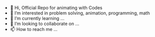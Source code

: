 - 👋 Hi, Official Repo for animating with Codes
- 👀 I’m interested in problem solving, animation, programming, math
- 🌱 I’m currently learning ...
- 💞️ I’m looking to collaborate on ...
- 📫 How to reach me ...

<!---
animatewithcode/animatewithcode is a ✨ special ✨ repository because its `README.md` (this file) appears on your GitHub profile.
You can click the Preview link to take a look at your changes.
--->
